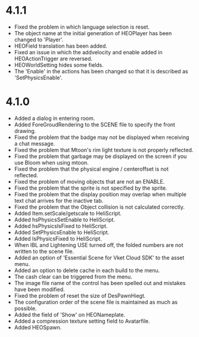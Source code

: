 # 4.1.1
- Fixed the problem in which language selection is reset.
- The object name at the initial generation of HEOPlayer has been changed to 'Player'.
- HEOField translation has been added.
- Fixed an issue in which the addvelocity and enable added in HEOActionTrigger are reversed.
- HEOWorldSetting hides some fields.
- The 'Enable' in the actions has been changed so that it is described as 'SetPhysicsEnable'.


# 4.1.0
- Added a dialog in entering room.
- Added ForeGroudRendering to the SCENE file to specify the front drawing.
- Fixed the problem that the badge may not be displayed when receiving a chat message.
- Fixed the problem that Mtoon's rim light texture is not properly reflected.
- Fixed the problem that garbage may be displayed on the screen if you use Bloom when using mtoon.
- Fixed the problem that the physical engine / centeroffset is not reflected.
- Fixed the problem of moving objects that are not an ENABLE.
- Fixed the problem that the sprite is not specified by the sprite.
- Fixed the problem that the display position may overlap when multiple text chat arrives for the inactive tab.
- Fixed the problem that the Object collision is not calculated correctly.
- Added Item.setScale/getscale to HeliScript.
- Added hsPhysicsSetEnable to HeliScript.
- Added hsPhysicsIsFixed to HeliScript.
- Added SetPhysicsEnable to HeliScript.
- Added IsPhysicsFixed to HeliScript.
- When IBL and Lightening USE turned off, the folded numbers are not written to the scene file.
- Added an option of 'Essential Scene for Vket Cloud SDK' to the asset menu.
- Added an option to delete cache in each build to the menu.
- The cash clear can be triggered from the menu.
- The image file name of the control has been spelled out and mistakes have been modified.
- Fixed the problem of reset the size of DesPawnHiegt.
- The configuration order of the scene file is maintained as much as possible.
- Added the field of 'Show' on HEONameplate.
- Added a compression texture setting field to Avatarfile.
- Added HEOSpawn.